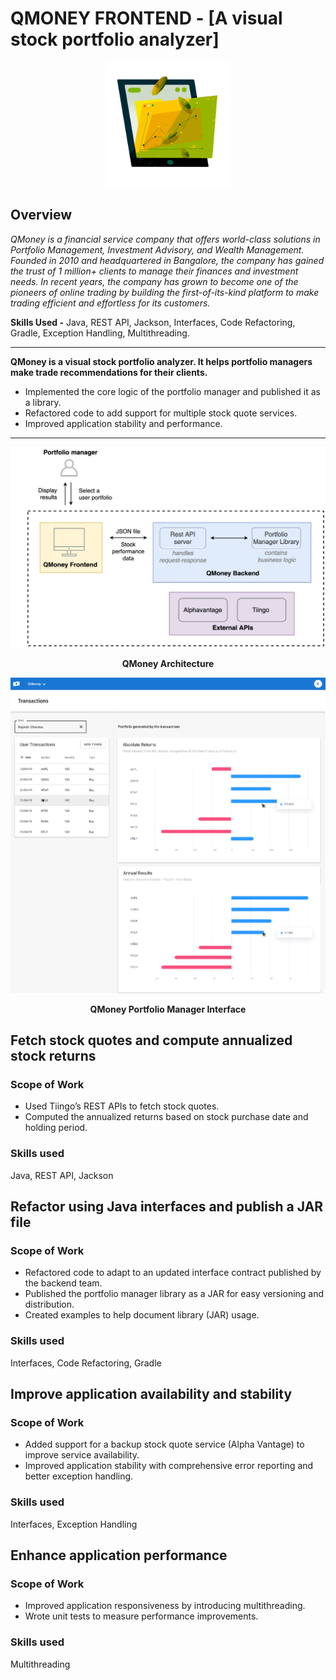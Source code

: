# QMONEY FRONTEND - [A visual stock portfolio analyzer]
<p align="center"> 
<img width="200" height="200" src="https://raw.githubusercontent.com/axitchandora/Personal-Stuff/main/Images/qmoney.png">

## Overview
*QMoney is a financial service company that offers world-class solutions in Portfolio Management, Investment Advisory, and Wealth Management. Founded in 2010 and headquartered in Bangalore, the company has gained the trust of 1 million+ clients to manage their finances and investment needs. In recent years, the company has grown to become one of the pioneers of online trading by building the first-of-its-kind platform to make trading efficient and effortless for its customers.*

**Skills Used -** Java, REST API, Jackson, Interfaces, Code Refactoring, Gradle, Exception Handling, Multithreading.

---
**QMoney is a visual stock portfolio analyzer. It helps portfolio managers make trade recommendations for their clients.**
-   Implemented the core logic of the portfolio manager and published it as a library.    
-   Refactored code to add support for multiple stock quote services.    
-   Improved application stability and performance.    
---
![QMoney Architecture](https://github.com/axitchandora/Personal-Stuff/blob/main/Images/ME_QMONEY_V2_MODULE_ME_QMONEY_V2_MODULE_JSON_PARSING_1633318898_image_1.png)

<p align="center"> <b>QMoney Architecture</b> </p>

![QMoney Portfolio Manager Interface](https://github.com/axitchandora/Personal-Stuff/blob/main/Images/ME_ME_QMONEY_MODULE_PROJECT_REPORT_image_1.png)
<p align="center"> <b>QMoney Portfolio Manager Interface</b> </p>

## Fetch stock quotes and compute annualized stock returns

### Scope of Work

-   Used Tiingo’s REST APIs to fetch stock quotes.
-   Computed the annualized returns based on stock purchase date and holding period.

### Skills used

Java, REST API, Jackson

## Refactor using Java interfaces and publish a JAR file

### Scope of Work

-   Refactored code to adapt to an updated interface contract published by the backend team.
-   Published the portfolio manager library as a JAR for easy versioning and distribution.
-   Created examples to help document library (JAR) usage.

### Skills used

Interfaces, Code Refactoring, Gradle

## Improve application availability and stability

### Scope of Work

-   Added support for a backup stock quote service (Alpha Vantage) to improve service availability.
-   Improved application stability with comprehensive error reporting and better exception handling.

### Skills used

Interfaces, Exception Handling

## Enhance application performance

### Scope of Work

-   Improved application responsiveness by introducing multithreading.
-   Wrote unit tests to measure performance improvements.

### Skills used

Multithreading

